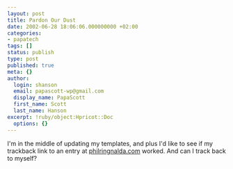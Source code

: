 ```yaml
---
layout: post
title: Pardon Our Dust
date: 2002-06-28 18:06:06.000000000 +02:00
categories:
- papatech
tags: []
status: publish
type: post
published: true
meta: {}
author:
  login: shanson
  email: papascott-wp@gmail.com
  display_name: PapaScott
  first_name: Scott
  last_name: Hanson
excerpt: !ruby/object:Hpricot::Doc
  options: {}
---
```

<p>I'm in the middle of updating my templates, and plus I'd like to see if my trackback link to an entry at <a href="http://philringnalda.com/">philringnalda.com</a> worked. And can I track back to myself?</p>

